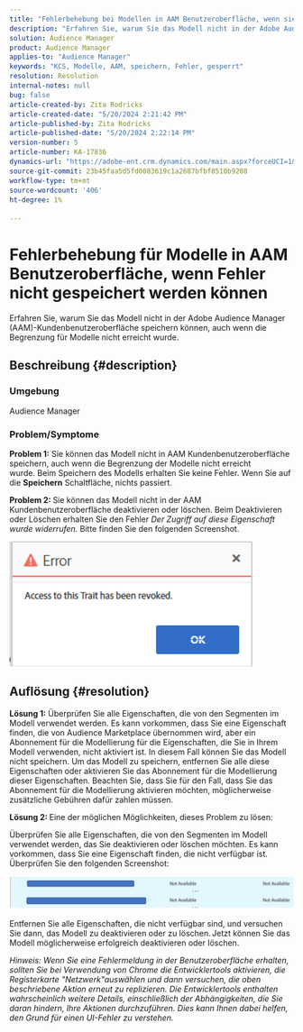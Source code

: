 ```yaml
---
title: "Fehlerbehebung bei Modellen in AAM Benutzeroberfläche, wenn sie nicht speichern oder Fehler erhalten können"
description: "Erfahren Sie, warum Sie das Modell nicht in der Adobe Audience Manager (AAM)-Kundenbenutzeroberfläche speichern können, auch wenn die Begrenzung für Modelle nicht erreicht wurde."
solution: Audience Manager
product: Audience Manager
applies-to: "Audience Manager"
keywords: "KCS, Modelle, AAM, speichern, Fehler, gesperrt"
resolution: Resolution
internal-notes: null
bug: false
article-created-by: Zita Rodricks
article-created-date: "5/20/2024 2:21:42 PM"
article-published-by: Zita Rodricks
article-published-date: "5/20/2024 2:22:14 PM"
version-number: 5
article-number: KA-17836
dynamics-url: "https://adobe-ent.crm.dynamics.com/main.aspx?forceUCI=1&pagetype=entityrecord&etn=knowledgearticle&id=40abfe45-b416-ef11-9f8a-6045bd026dc7"
source-git-commit: 23b45faa5d5fd0083619c1a2687bfbf8510b9208
workflow-type: tm+mt
source-wordcount: '406'
ht-degree: 1%

---
```


# Fehlerbehebung für Modelle in AAM Benutzeroberfläche, wenn Fehler nicht gespeichert werden können


Erfahren Sie, warum Sie das Modell nicht in der Adobe Audience Manager (AAM)-Kundenbenutzeroberfläche speichern können, auch wenn die Begrenzung für Modelle nicht erreicht wurde.

## Beschreibung {#description}


### <b>Umgebung</b>

Audience Manager



### <b>Problem/Symptome</b>



<b>Problem 1:</b> Sie können das Modell nicht in AAM Kundenbenutzeroberfläche speichern, auch wenn die Begrenzung der Modelle nicht erreicht wurde. Beim Speichern des Modells erhalten Sie keine Fehler. Wenn Sie auf die <b>Speichern</b> Schaltfläche, nichts passiert.



<b>Problem 2: </b>Sie können das Modell nicht in der AAM Kundenbenutzeroberfläche deaktivieren oder löschen. Beim Deaktivieren oder Löschen erhalten Sie den Fehler *Der Zugriff auf diese Eigenschaft wurde widerrufen.* Bitte finden Sie den folgenden Screenshot.





![](assets/___41abfe45-b416-ef11-9f8a-6045bd026dc7___.png)


## Auflösung {#resolution}


<b>Lösung 1:</b> Überprüfen Sie alle Eigenschaften, die von den Segmenten im Modell verwendet werden. Es kann vorkommen, dass Sie eine Eigenschaft finden, die von Audience Marketplace übernommen wird, aber ein Abonnement für die Modellierung für die Eigenschaften, die Sie in Ihrem Modell verwenden, nicht aktiviert ist. In diesem Fall können Sie das Modell nicht speichern. Um das Modell zu speichern, entfernen Sie alle diese Eigenschaften oder aktivieren Sie das Abonnement für die Modellierung dieser Eigenschaften. Beachten Sie, dass Sie für den Fall, dass Sie das Abonnement für die Modellierung aktivieren möchten, möglicherweise zusätzliche Gebühren dafür zahlen müssen.



<b>Lösung 2: </b>Eine der möglichen Möglichkeiten, dieses Problem zu lösen:

Überprüfen Sie alle Eigenschaften, die von den Segmenten im Modell verwendet werden, das Sie deaktivieren oder löschen möchten. Es kann vorkommen, dass Sie eine Eigenschaft finden, die nicht verfügbar ist. Überprüfen Sie den folgenden Screenshot:



![](assets/6ce5c786-9e7b-ec11-8d21-0022480aace4.png)

Entfernen Sie alle Eigenschaften, die nicht verfügbar sind, und versuchen Sie dann, das Modell zu deaktivieren oder zu löschen. Jetzt können Sie das Modell möglicherweise erfolgreich deaktivieren oder löschen.





*Hinweis: Wenn Sie eine Fehlermeldung in der Benutzeroberfläche erhalten, sollten Sie bei Verwendung von Chrome die Entwicklertools aktivieren, die Registerkarte &quot;Netzwerk&quot;auswählen und dann versuchen, die oben beschriebene Aktion erneut zu replizieren. Die Entwicklertools enthalten wahrscheinlich weitere Details, einschließlich der Abhängigkeiten, die Sie daran hindern, Ihre Aktionen durchzuführen. Dies kann Ihnen dabei helfen, den Grund für einen UI-Fehler zu verstehen.*
